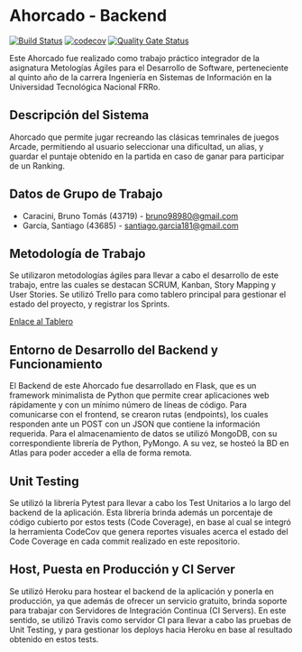 # Ahorcado - Backend

[![Build Status](https://travis-ci.com/brunocaracini/TP-Agiles-2020-Backend.svg?branch=master)](https://travis-ci.com/brunocaracini/TP-Agiles-2020-Backend)
[![codecov](https://codecov.io/gh/brunocaracini/TP-Agiles-2020-Backend/branch/master/graph/badge.svg?token=NV5JRFA9UU)](https://codecov.io/gh/brunocaracini/TP-Agiles-2020-Backend)
[![Quality Gate Status](https://sonarcloud.io/api/project_badges/measure?project=brunocaracini_TP-Agiles-2020-Backend&metric=alert_status)](https://sonarcloud.io/dashboard?id=brunocaracini_TP-Agiles-2020-Backend)


Este Ahorcado fue realizado como trabajo práctico integrador de la asignatura Metologías Ágiles para el Desarrollo de Software, perteneciente al quinto año de la carrera Ingeniería en Sistemas de Información en la Universidad Tecnológica Nacional FRRo.

<h2> Descripción del Sistema </h2>

Ahorcado que permite jugar recreando las clásicas temrinales de juegos Arcade, permitiendo al usuario seleccionar una dificultad, un alias, y guardar el puntaje obtenido en la partida en caso de ganar para participar de un Ranking.

<h2> Datos de Grupo de Trabajo </h2>

- Caracini,‌ ‌Bruno‌ ‌Tomás‌ ‌(43719)‌ ‌-‌ ‌‌bruno98980@gmail.com <br/>
- García,‌ ‌Santiago ‌(43685)‌ ‌-‌ ‌‌santiago.garcia181@gmail.com <br/>

<h2> Metodología de Trabajo </h2>

Se utilizaron metodologías ágiles para llevar a cabo el desarrollo de este trabajo, entre las cuales se destacan SCRUM, Kanban, Story Mapping y User Stories. Se utilizó Trello para como tablero principal para gestionar el estado del proyecto, y registrar los Sprints.

[Enlace al Tablero](https://trello.com/b/yMS3pSL3/tp-%C3%A1giles-story-mapping-grupo-7-caracini-y-garc%C3%ADa)

<h2> Entorno de Desarrollo del Backend y Funcionamiento </h2>

El Backend de este Ahorcado fue desarrollado en Flask, que es un framework minimalista de Python que permite crear aplicaciones web rápidamente y con un mínimo número de líneas de código. Para comunicarse con el frontend, se crearon rutas (endpoints), los cuales responden ante un POST con un JSON que contiene la información requerida.
Para el almacenamiento de datos se utilizó MongoDB, con su correspondiente librería de Python, PyMongo. A su vez, se hosteó la BD en Atlas para poder acceder a ella de forma remota.

<h2> Unit Testing </h2>

Se utilizó la librería Pytest para llevar a cabo los Test Unitarios a lo largo del backend de la aplicación. Esta librería brinda además un porcentaje de código cubierto por estos tests (Code Coverage), en base al cual se integró la herramienta CodeCov que genera reportes visuales acerca el estado del Code Coverage en cada commit realizado en este repositorio.

<h2> Host, Puesta en Producción y CI Server</h2>

Se utilizó Heroku para hostear el backend de la aplicación y ponerla en producción, ya que además de ofrecer un servicio gratuito, brinda soporte para trabajar con Servidores de Integración Continua (CI Servers). En este sentido, se utilizó Travis como servidor CI para llevar a cabo las pruebas de Unit Testing, y para gestionar los deploys hacia Heroku en base al resultado obtenido en estos tests.
